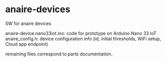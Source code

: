 # anaire-devices
SW for anaire devices

anaire-device.nano33iot.ino: code for prototype on Arduino Nano 33 IoT
anaire_config.h: device configuration info (id, initial thresholds, WiFi setup, Cloud app endpoint)

remaining files correspond to parts documentation.
